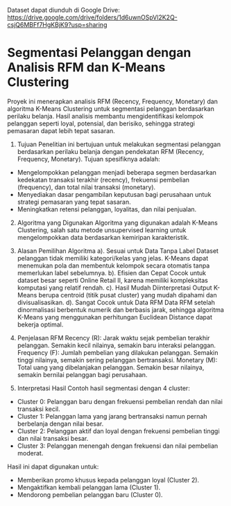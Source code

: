 Dataset dapat diunduh di Google Drive:
https://drive.google.com/drive/folders/1d6uwnOSpVl2K2Q-csjQ6MBFf7HgKBjK9?usp=sharing

# Segmentasi Pelanggan dengan Analisis RFM dan K-Means Clustering
Proyek ini menerapkan analisis RFM (Recency, Frequency, Monetary) dan algoritma K-Means Clustering untuk segmentasi pelanggan berdasarkan perilaku belanja. Hasil analisis membantu mengidentifikasi kelompok pelanggan seperti loyal, potensial, dan berisiko, sehingga strategi pemasaran dapat lebih tepat sasaran.

1. Tujuan
Penelitian ini bertujuan untuk melakukan segmentasi pelanggan berdasarkan perilaku belanja dengan pendekatan RFM (Recency, Frequency, Monetary).
Tujuan spesifiknya adalah:
- Mengelompokkan pelanggan menjadi beberapa segmen berdasarkan kedekatan   transaksi terakhir (recency), frekuensi pembelian (frequency), dan total nilai transaksi (monetary).
- Menyediakan dasar pengambilan keputusan bagi perusahaan untuk strategi pemasaran yang tepat sasaran.
- Meningkatkan retensi pelanggan, loyalitas, dan nilai penjualan.

2. Algoritma yang Digunakan
Algoritma yang digunakan adalah K-Means Clustering, salah satu metode unsupervised learning untuk mengelompokkan data berdasarkan kemiripan karakteristik.

3. Alasan Pemilihan Algoritma
a). Sesuai untuk Data Tanpa Label
Dataset pelanggan tidak memiliki kategori/kelas yang jelas. K-Means dapat menemukan pola dan membentuk kelompok secara otomatis tanpa memerlukan label sebelumnya.
b). Efisien dan Cepat
Cocok untuk dataset besar seperti Online Retail II, karena memiliki kompleksitas komputasi yang relatif rendah.
c). Hasil Mudah Diinterpretasi
Output K-Means berupa centroid (titik pusat cluster) yang mudah dipahami dan divisualisasikan.
d). Sangat Cocok untuk Data RFM
Data RFM setelah dinormalisasi berbentuk numerik dan berbasis jarak, sehingga algoritma K-Means yang menggunakan perhitungan Euclidean Distance dapat bekerja optimal.

4. Penjelasan RFM
Recency (R): Jarak waktu sejak pembelian terakhir pelanggan. Semakin kecil nilainya, semakin baru interaksi pelanggan.
Frequency (F): Jumlah pembelian yang dilakukan pelanggan. Semakin tinggi nilainya, semakin sering pelanggan bertransaksi.
Monetary (M): Total uang yang dibelanjakan pelanggan. Semakin besar nilainya, semakin bernilai pelanggan bagi perusahaan.

5. Interpretasi Hasil
Contoh hasil segmentasi dengan 4 cluster:
- Cluster 0: Pelanggan baru dengan frekuensi pembelian rendah dan nilai transaksi kecil.
- Cluster 1: Pelanggan lama yang jarang bertransaksi namun pernah berbelanja dengan nilai besar.
- Cluster 2: Pelanggan aktif dan loyal dengan frekuensi pembelian tinggi dan nilai transaksi besar.
- Cluster 3: Pelanggan menengah dengan frekuensi dan nilai pembelian moderat.

Hasil ini dapat digunakan untuk:
- Memberikan promo khusus kepada pelanggan loyal (Cluster 2).
- Mengaktifkan kembali pelanggan lama (Cluster 1).
- Mendorong pembelian pelanggan baru (Cluster 0).
